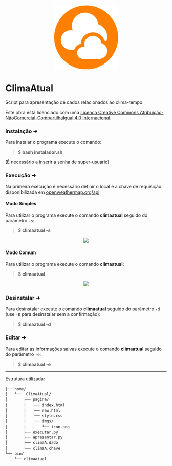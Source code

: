 <div align="center">
    <img  width="200"  src="./pagina/imgs/icon.png">
</div>

# ClimaAtual
Script para apresentação de dados relacionados ao clima-tempo.

<span>Este obra está licenciado com uma <a href="https://creativecommons.org/licenses/by-nc-sa/4.0/">
Licença Creative Commons Atribuição-NãoComercial-CompartilhaIgual 4.0 Internacional</a>.</span>

### Instalação ➜

Para instalar o programa execute o comando:

>$ **bash instalador&#46;sh**

(É necessário a inserir a senha de super-usuário)

### Execução ➜

Na primeira execução é necessário definir o local e a chave de requisição disponibilizada em <a href="https://openweathermap.org/api">openweathermap.org/api</a>.

#### Modo Simples

Para utilizar o programa execute o comando **climaatual** seguido do parâmetro `-s`:

> $ **climaatual -s**

<div align="center">
    <img width="650" src="https://i.imgur.com/wBEivNa.png">
</div>

#### Modo Comum

Para utilizar o programa execute o comando **climaatual**:

> $ **climaatual**

<div align="center">
    <img width="650" src="https://i.imgur.com/JCZWaCf.png">
</div>

### Desinstalar ➜

Para desinstalar execute o comando **climaatual** seguido do parâmetro `-d` (use `-D` para desinstalar sem a confirmação):

> $ **climaatual -d**

### Editar ➜

Para editar as informações salvas execute o comando **climaatual** seguido do parâmetro `-e`:

> $ **climaatual -e**

- - -
Estrutura utilizada:

```markdown
├── home/
│   └── .ClimaAtual/
│	    ├── pagina/
│	    │   ├── index.html
│	    │   ├── raw.html
│	    │   ├── style.css
│	    │   └── imgs/
│	    │       └── icon.png
│	    ├── executar.py
│	    ├── apresentar.py
│	    ├── climaA.dado
│	    └── climaA.chave
└── bin/
    └── climaatual
```
